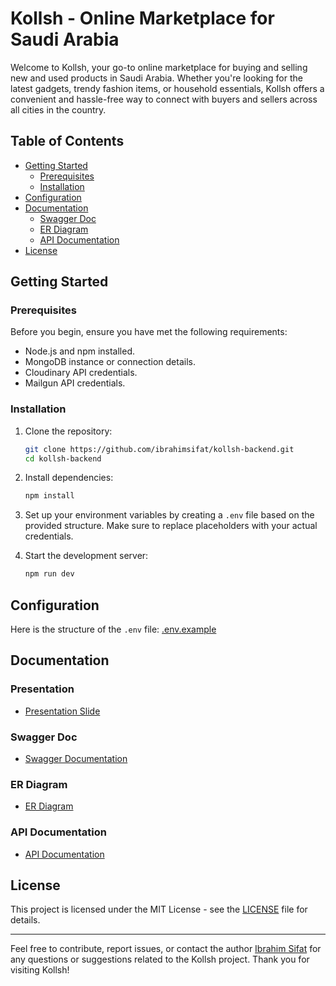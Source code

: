 # Kollsh - Online Marketplace for Saudi Arabia

Welcome to Kollsh, your go-to online marketplace for buying and selling new and used products in Saudi Arabia. Whether you're looking for the latest gadgets, trendy fashion items, or household essentials, Kollsh offers a convenient and hassle-free way to connect with buyers and sellers across all cities in the country.

## Table of Contents

- [Getting Started](#getting-started)
  - [Prerequisites](#prerequisites)
  - [Installation](#installation)
- [Configuration](#configuration)
- [Documentation](#documentation)
  - [Swagger Doc](#swagger-doc)
  - [ER Diagram](#er-diagram)
  - [API Documentation](#api-documentation)
- [License](#license)

## Getting Started

### Prerequisites

Before you begin, ensure you have met the following requirements:

- Node.js and npm installed.
- MongoDB instance or connection details.
- Cloudinary API credentials.
- Mailgun API credentials.

### Installation

1. Clone the repository:

   ```bash
   git clone https://github.com/ibrahimsifat/kollsh-backend.git
   cd kollsh-backend
   ```

2. Install dependencies:

   ```bash
   npm install
   ```

3. Set up your environment variables by creating a `.env` file based on the provided structure. Make sure to replace placeholders with your actual credentials.

4. Start the development server:

   ```bash
   npm run dev
   ```

## Configuration

Here is the structure of the `.env` file:
[.env.example](./.env.example)

## Documentation

### Presentation

- [Presentation Slide](https://docs.google.com/presentation/d/114Wj28tu0CcoU7MDziyzfrPS2Xwy8yZPodxTQjLTqBs/edit?usp=sharing)

### Swagger Doc

- [Swagger Documentation](https://app.swaggerhub.com/apis/ibrahimsifat/kollsh/1.0.0)

### ER Diagram

- [ER Diagram](https://drive.google.com/file/d/1tsJr_-SEnZ_dGpWMNfEyTxOmGA3MZoZr/view?usp=sharing)

### API Documentation

- [API Documentation](https://ibrahimsifat.notion.site/Buy-Sale-name-Kollsh-a09317cd34024c389e76e95b57e8fe86?pvs=4)

## License

This project is licensed under the MIT License - see the [LICENSE](LICENSE) file for details.

---

Feel free to contribute, report issues, or contact the author [Ibrahim Sifat](https://github.com/ibrahimsifat) for any questions or suggestions related to the Kollsh project. Thank you for visiting Kollsh!

```

```
